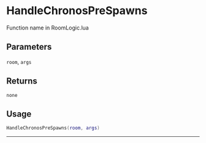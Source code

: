 # HandleChronosPreSpawns
Function name in RoomLogic.lua
## Parameters
`room`, `args`
## Returns
`none`
## Usage
```lua
HandleChronosPreSpawns(room, args)
```
---
